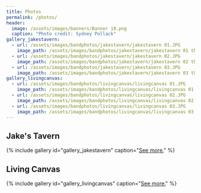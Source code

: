 ```yaml
---
title: Photos
permalink: /photos/
header:
  image: /assets/images/banners/Banner 10.png
  caption: "Photo credit: Sydney Pollack"
gallery_jakestavern:
  - url: /assets/images/bandphotos/jakestavern/jakestavern 01.JPG
    image_path: /assets/images/bandphotos/jakestavern/jakestavern 01 thumb.png
  - url: /assets/images/bandphotos/jakestavern/jakestavern 02.JPG
    image_path: /assets/images/bandphotos/jakestavern/jakestavern 02 thumb.png
  - url: /assets/images/bandphotos/jakestavern/jakestavern 03.JPG
    image_path: /assets/images/bandphotos/jakestavern/jakestavern 03 thumb.png
gallery_livingcanvas:
  - url: /assets/images/bandphotos/livingcanvas/livingcanvas 01.JPG
    image_path: /assets/images/bandphotos/livingcanvas/livingcanvas 01 thumb.png
  - url: /assets/images/bandphotos/livingcanvas/livingcanvas 02.JPG
    image_path: /assets/images/bandphotos/livingcanvas/livingcanvas 02 thumb.png
  - url: /assets/images/bandphotos/livingcanvas/livingcanvas 03.JPG
    image_path: /assets/images/bandphotos/livingcanvas/livingcanvas 03 thumb.png
---
```


## Jake's Tavern
{% include gallery id="gallery_jakestavern" caption="[See more.](jakestavern)" %}

## Living Canvas
{% include gallery id="gallery_livingcanvas" caption="[See more.](livingcanvas)" %}



